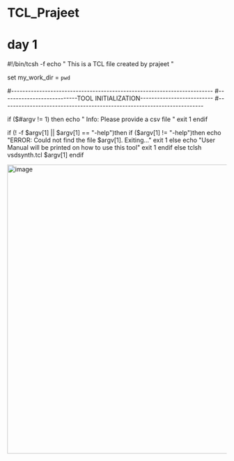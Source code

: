 # TCL_Prajeet
# day 1
#!/bin/tcsh -f
echo " This is a TCL file created by prajeet "

set my_work_dir = `pwd`

#------------------------------------------------------------------------
#---------------------------TOOL INITIALIZATION--------------------------
#------------------------------------------------------------------------


if ($#argv != 1) then
	echo " Info: Please provide a csv file "
	exit 1
endif

if (! -f $argv[1] || $argv[1] == "-help")then
	if ($argv[1] != "-help")then
		echo "ERROR: Could not find the file $argv[1]. Exiting..."
		exit 1
	else
		echo "User Manual will be printed on how to use this tool"
		exit 1
	endif
else
	tclsh vsdsynth.tcl $argv[1]
endif

<img width="664" alt="image" src="https://github.com/prajeet-kulkarni/TCL_Prajeet/assets/121448549/ebf8d1a8-df0d-4b77-986c-da7736868304">
